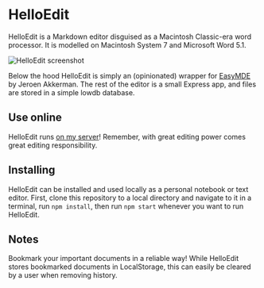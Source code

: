 # HelloEdit

HelloEdit is a Markdown editor disguised as a Macintosh Classic-era word processor. It is modelled on Macintosh System 7 and Microsoft Word 5.1.

![HelloEdit screenshot](https://raphaelkabo.com/assets/HelloEdit.png )

Below the hood HelloEdit is simply an (opinionated) wrapper for [EasyMDE](https://github.com/Ionaru/easy-markdown-editor) by Jeroen Akkerman. The rest of the editor is a small Express app, and files are stored in a simple lowdb database.

## Use online

HelloEdit runs [on my server](https://helloedit.raphaelkabo.com/)! Remember, with great editing power comes great editing responsibility.

## Installing

HelloEdit can be installed and used locally as a personal notebook or text editor. First, clone this repository to a local directory and navigate to it in a terminal, run `npm install`, then run `npm start` whenever you want to run HelloEdit.

## Notes

 Bookmark your important documents in a reliable way! While HelloEdit stores bookmarked documents in LocalStorage, this can easily be cleared by a user when removing history.
